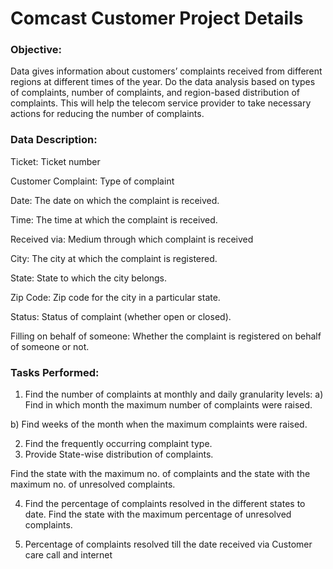 # Comcast Customer Project Details
### Objective:
Data gives information about customers’ complaints received from different regions at different times of the year. Do the data analysis based on types of complaints, number of complaints, and region-based distribution of complaints. This will help the telecom service provider to take necessary actions for reducing the number of complaints.

### Data Description:
Ticket: Ticket number

Customer Complaint: Type of complaint 

Date: The date on which the complaint is received.

Time: The time at which the complaint is received.

Received via: Medium through which complaint is received

City: The city at which the complaint is registered.

State: State to which the city belongs.

Zip Code: Zip code for the city in a particular state.

Status: Status of complaint (whether open or closed).

Filling on behalf of someone: Whether the complaint is registered on behalf of someone or not.

### Tasks Performed: 
1)	Find the number of complaints at monthly and daily granularity levels: 
a)	Find in which month the maximum number of complaints were raised.

b)	Find weeks of the month when the maximum complaints were raised.

2)	Find the frequently occurring complaint type.
3)	 Provide State-wise distribution of complaints.

 Find the state with the maximum no. of complaints and the state with the maximum no. of unresolved complaints.

4)	Find the percentage of complaints resolved in the different states to date. Find the state with the maximum percentage of unresolved complaints.

5)	Percentage of complaints resolved till the date received via Customer care call and internet


